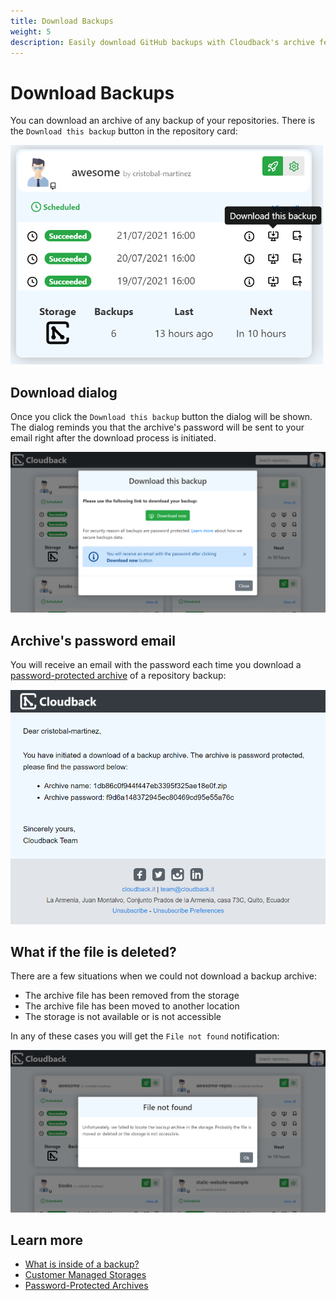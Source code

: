 ```yaml
---
title: Download Backups
weight: 5
description: Easily download GitHub backups with Cloudback's archive feature
---
```


# Download Backups

You can download an archive of any backup of your repositories. There is the `Download this backup` button in the repository card:

<img src="/static/features/download-this-backup.png" alt="Download this backup" width=500/>

## Download dialog

Once you click the `Download this backup` button the dialog will be shown. The dialog reminds you that the archive's password will be sent to your email right after the download process is initiated.

<img src="/static/features/download-dialog.png" alt="Download dialog"/>

## Archive's password email

You will receive an email with the password each time you download a [password-protected archive](/features/archive) of a repository backup:

<img src="/static/features/password-email.png" alt="Password email"/>

## What if the file is deleted?

There are a few situations when we could not download a backup archive:

- The archive file has been removed from the storage
- The archive file has been moved to another location
- The storage is not available or is not accessible

In any of these cases you will get the `File not found` notification:

<img src="/static/features/file-not-found.png" alt="File not found"/>

## Learn more

- [What is inside of a backup?](/features/metadata)
- [Customer Managed Storages](/features/customer-storages)
- [Password-Protected Archives](/features/archive)
